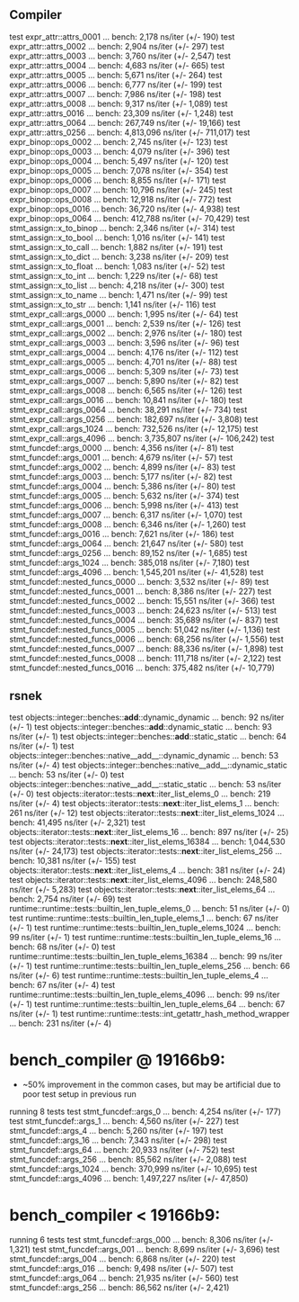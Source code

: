 #
## Compiler
test expr_attr::attrs_0001           ... bench:       2,178 ns/iter (+/- 190)
test expr_attr::attrs_0002           ... bench:       2,904 ns/iter (+/- 297)
test expr_attr::attrs_0003           ... bench:       3,760 ns/iter (+/- 2,547)
test expr_attr::attrs_0004           ... bench:       4,683 ns/iter (+/- 665)
test expr_attr::attrs_0005           ... bench:       5,671 ns/iter (+/- 264)
test expr_attr::attrs_0006           ... bench:       6,777 ns/iter (+/- 199)
test expr_attr::attrs_0007           ... bench:       7,986 ns/iter (+/- 198)
test expr_attr::attrs_0008           ... bench:       9,317 ns/iter (+/- 1,089)
test expr_attr::attrs_0016           ... bench:      23,309 ns/iter (+/- 1,248)
test expr_attr::attrs_0064           ... bench:     267,749 ns/iter (+/- 19,166)
test expr_attr::attrs_0256           ... bench:   4,813,096 ns/iter (+/- 711,017)
test expr_binop::ops_0002            ... bench:       2,745 ns/iter (+/- 123)
test expr_binop::ops_0003            ... bench:       4,079 ns/iter (+/- 396)
test expr_binop::ops_0004            ... bench:       5,497 ns/iter (+/- 120)
test expr_binop::ops_0005            ... bench:       7,078 ns/iter (+/- 354)
test expr_binop::ops_0006            ... bench:       8,855 ns/iter (+/- 171)
test expr_binop::ops_0007            ... bench:      10,796 ns/iter (+/- 245)
test expr_binop::ops_0008            ... bench:      12,918 ns/iter (+/- 772)
test expr_binop::ops_0016            ... bench:      36,720 ns/iter (+/- 4,938)
test expr_binop::ops_0064            ... bench:     412,788 ns/iter (+/- 70,429)
test stmt_assign::x_to_binop         ... bench:       2,346 ns/iter (+/- 314)
test stmt_assign::x_to_bool          ... bench:       1,016 ns/iter (+/- 141)
test stmt_assign::x_to_call          ... bench:       1,882 ns/iter (+/- 191)
test stmt_assign::x_to_dict          ... bench:       3,238 ns/iter (+/- 209)
test stmt_assign::x_to_float         ... bench:       1,083 ns/iter (+/- 52)
test stmt_assign::x_to_int           ... bench:       1,229 ns/iter (+/- 68)
test stmt_assign::x_to_list          ... bench:       4,218 ns/iter (+/- 300)
test stmt_assign::x_to_name          ... bench:       1,471 ns/iter (+/- 99)
test stmt_assign::x_to_str           ... bench:       1,141 ns/iter (+/- 116)
test stmt_expr_call::args_0000       ... bench:       1,995 ns/iter (+/- 64)
test stmt_expr_call::args_0001       ... bench:       2,539 ns/iter (+/- 126)
test stmt_expr_call::args_0002       ... bench:       2,976 ns/iter (+/- 180)
test stmt_expr_call::args_0003       ... bench:       3,596 ns/iter (+/- 96)
test stmt_expr_call::args_0004       ... bench:       4,176 ns/iter (+/- 112)
test stmt_expr_call::args_0005       ... bench:       4,701 ns/iter (+/- 88)
test stmt_expr_call::args_0006       ... bench:       5,309 ns/iter (+/- 73)
test stmt_expr_call::args_0007       ... bench:       5,890 ns/iter (+/- 82)
test stmt_expr_call::args_0008       ... bench:       6,565 ns/iter (+/- 126)
test stmt_expr_call::args_0016       ... bench:      10,841 ns/iter (+/- 180)
test stmt_expr_call::args_0064       ... bench:      38,291 ns/iter (+/- 734)
test stmt_expr_call::args_0256       ... bench:     182,697 ns/iter (+/- 3,808)
test stmt_expr_call::args_1024       ... bench:     732,526 ns/iter (+/- 12,175)
test stmt_expr_call::args_4096       ... bench:   3,735,807 ns/iter (+/- 106,242)
test stmt_funcdef::args_0000         ... bench:       4,356 ns/iter (+/- 81)
test stmt_funcdef::args_0001         ... bench:       4,679 ns/iter (+/- 57)
test stmt_funcdef::args_0002         ... bench:       4,899 ns/iter (+/- 83)
test stmt_funcdef::args_0003         ... bench:       5,177 ns/iter (+/- 82)
test stmt_funcdef::args_0004         ... bench:       5,386 ns/iter (+/- 80)
test stmt_funcdef::args_0005         ... bench:       5,632 ns/iter (+/- 374)
test stmt_funcdef::args_0006         ... bench:       5,998 ns/iter (+/- 413)
test stmt_funcdef::args_0007         ... bench:       6,317 ns/iter (+/- 1,070)
test stmt_funcdef::args_0008         ... bench:       6,346 ns/iter (+/- 1,260)
test stmt_funcdef::args_0016         ... bench:       7,621 ns/iter (+/- 186)
test stmt_funcdef::args_0064         ... bench:      21,647 ns/iter (+/- 580)
test stmt_funcdef::args_0256         ... bench:      89,152 ns/iter (+/- 1,685)
test stmt_funcdef::args_1024         ... bench:     385,018 ns/iter (+/- 7,180)
test stmt_funcdef::args_4096         ... bench:   1,545,201 ns/iter (+/- 41,528)
test stmt_funcdef::nested_funcs_0000 ... bench:       3,532 ns/iter (+/- 89)
test stmt_funcdef::nested_funcs_0001 ... bench:       8,386 ns/iter (+/- 227)
test stmt_funcdef::nested_funcs_0002 ... bench:      15,551 ns/iter (+/- 366)
test stmt_funcdef::nested_funcs_0003 ... bench:      24,623 ns/iter (+/- 513)
test stmt_funcdef::nested_funcs_0004 ... bench:      35,689 ns/iter (+/- 837)
test stmt_funcdef::nested_funcs_0005 ... bench:      51,042 ns/iter (+/- 1,136)
test stmt_funcdef::nested_funcs_0006 ... bench:      68,256 ns/iter (+/- 1,556)
test stmt_funcdef::nested_funcs_0007 ... bench:      88,336 ns/iter (+/- 1,898)
test stmt_funcdef::nested_funcs_0008 ... bench:     111,718 ns/iter (+/- 2,122)
test stmt_funcdef::nested_funcs_0016 ... bench:     375,482 ns/iter (+/- 10,779)

## rsnek
test objects::integer::benches::__add__::dynamic_dynamic       ... bench:          92 ns/iter (+/- 1)
test objects::integer::benches::__add__::dynamic_static        ... bench:          93 ns/iter (+/- 1)
test objects::integer::benches::__add__::static_static         ... bench:          64 ns/iter (+/- 1)
test objects::integer::benches::native__add__::dynamic_dynamic ... bench:          53 ns/iter (+/- 4)
test objects::integer::benches::native__add__::dynamic_static  ... bench:          53 ns/iter (+/- 0)
test objects::integer::benches::native__add__::static_static   ... bench:          53 ns/iter (+/- 0)
test objects::iterator::tests::__next__::iter_list_elems_0     ... bench:         219 ns/iter (+/- 4)
test objects::iterator::tests::__next__::iter_list_elems_1     ... bench:         261 ns/iter (+/- 12)
test objects::iterator::tests::__next__::iter_list_elems_1024  ... bench:      41,495 ns/iter (+/- 2,321)
test objects::iterator::tests::__next__::iter_list_elems_16    ... bench:         897 ns/iter (+/- 25)
test objects::iterator::tests::__next__::iter_list_elems_16384 ... bench:   1,044,530 ns/iter (+/- 24,173)
test objects::iterator::tests::__next__::iter_list_elems_256   ... bench:      10,381 ns/iter (+/- 155)
test objects::iterator::tests::__next__::iter_list_elems_4     ... bench:         381 ns/iter (+/- 24)
test objects::iterator::tests::__next__::iter_list_elems_4096  ... bench:     248,580 ns/iter (+/- 5,283)
test objects::iterator::tests::__next__::iter_list_elems_64    ... bench:       2,754 ns/iter (+/- 69)
test runtime::runtime::tests::builtin_len_tuple_elems_0        ... bench:          51 ns/iter (+/- 0)
test runtime::runtime::tests::builtin_len_tuple_elems_1        ... bench:          67 ns/iter (+/- 1)
test runtime::runtime::tests::builtin_len_tuple_elems_1024     ... bench:          99 ns/iter (+/- 1)
test runtime::runtime::tests::builtin_len_tuple_elems_16       ... bench:          68 ns/iter (+/- 0)
test runtime::runtime::tests::builtin_len_tuple_elems_16384    ... bench:          99 ns/iter (+/- 1)
test runtime::runtime::tests::builtin_len_tuple_elems_256      ... bench:          66 ns/iter (+/- 6)
test runtime::runtime::tests::builtin_len_tuple_elems_4        ... bench:          67 ns/iter (+/- 4)
test runtime::runtime::tests::builtin_len_tuple_elems_4096     ... bench:          99 ns/iter (+/- 1)
test runtime::runtime::tests::builtin_len_tuple_elems_64       ... bench:          67 ns/iter (+/- 1)
test runtime::runtime::tests::int_getattr_hash_method_wrapper  ... bench:         231 ns/iter (+/- 4)



# bench_compiler @ 19166b9:
- ~50% improvement in the common cases, but may be artificial due to poor test setup in previous run

running 8 tests
test stmt_funcdef::args_0    ... bench:       4,254 ns/iter (+/- 177)
test stmt_funcdef::args_1    ... bench:       4,560 ns/iter (+/- 227)
test stmt_funcdef::args_4    ... bench:       5,260 ns/iter (+/- 197)
test stmt_funcdef::args_16   ... bench:       7,343 ns/iter (+/- 298)
test stmt_funcdef::args_64   ... bench:      20,933 ns/iter (+/- 752)
test stmt_funcdef::args_256  ... bench:      85,562 ns/iter (+/- 2,088)
test stmt_funcdef::args_1024 ... bench:     370,999 ns/iter (+/- 10,695)
test stmt_funcdef::args_4096 ... bench:   1,497,227 ns/iter (+/- 47,850)


# bench_compiler < 19166b9:
running 6 tests
test stmt_funcdef::args_000   ... bench:       8,306 ns/iter (+/- 1,321)
test stmt_funcdef::args_001   ... bench:       8,699 ns/iter (+/- 3,696)
test stmt_funcdef::args_004   ... bench:       6,868 ns/iter (+/- 220)
test stmt_funcdef::args_016   ... bench:       9,498 ns/iter (+/- 507)
test stmt_funcdef::args_064   ... bench:      21,935 ns/iter (+/- 560)
test stmt_funcdef::args_256   ... bench:      86,562 ns/iter (+/- 2,421)
